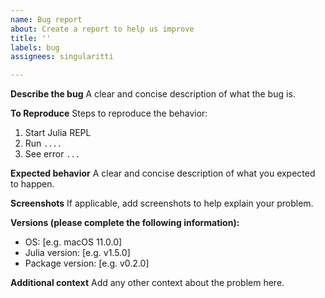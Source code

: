 ```yaml
---
name: Bug report
about: Create a report to help us improve
title: ''
labels: bug
assignees: singularitti

---
```


**Describe the bug**
A clear and concise description of what the bug is.

**To Reproduce**
Steps to reproduce the behavior:
1. Start Julia REPL
2. Run `....`
3. See error `...`

**Expected behavior**
A clear and concise description of what you expected to happen.

**Screenshots**
If applicable, add screenshots to help explain your problem.

**Versions (please complete the following information):**
 - OS: [e.g. macOS 11.0.0]
 - Julia version: [e.g. v1.5.0]
 - Package version: [e.g. v0.2.0]

**Additional context**
Add any other context about the problem here.
